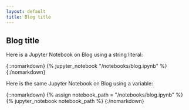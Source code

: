 ```yaml
---
layout: default
title: Blog title
---
```


## Blog title

Here is a Jupyter Notebook on Blog using a string literal:

{::nomarkdown}
{% jupyter_notebook "/notebooks/blog.ipynb" %}
{:/nomarkdown}

Here is the same Jupyter Notebook on Blog using a variable:

{::nomarkdown}
{% assign notebook_path = "/notebooks/blog.ipynb" %}
{% jupyter_notebook notebook_path %}
{:/nomarkdown}

